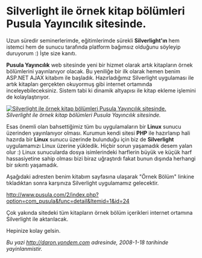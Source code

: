 # Silverlight ile örnek kitap bölümleri Pusula Yayıncılık sitesinde. 

Uzun süredir seminerlerimde, eğitimlerimde sürekli **Silverlight'ın**
hem istemci hem de sunucu tarafında platform bağımsız olduğunu söyleyip
duruyorum :) İşte size kanıtı.

**Pusula Yayıncılık** web sitesinde yeni bir hizmet olarak artık
kitapların örnek bölümlerini yayınlanıyor olacak. Bu yeniliğe bir ilk
olarak hemen benim ASP.NET AJAX kitabım ile başladık. Hazırladığımız
Silverlight uygulaması ile artık kitapları gerçekten okuyormuş gibi
internet ortamında inceleyebileceksiniz. Sistem tabi ki dinamik
altyapısı ile kitap ekleme işlemini de kolaylaştırıyor.

[![Silverlight ile örnek kitap bölümleri Pusula Yayıncılık
sitesinde.](../media/Silverlight_ile_ornek_kitap_bolumleri_Pusula_Yayincilik_sitesinde/17012008_1.jpg)](http://www.pusula.com/silverlight/aspnetajax)\
*Silverlight ile örnek kitap bölümleri Pusula Yayıncılık sitesinde.*

Esas önemli olan bahsettiğimiz tüm bu uygulamaların bir **Linux** sunucu
üzerinden yayınlanıyor olması. Kurumun kendi sitesi **PHP** ile
hazırlanıp hali hazırda bir **Linux** sunucu üzerinde bulunduğu için biz
de **Silverlight** uygulamamızı Linux üzerine yükledik. Hiçbir sorun
yaşamadık desem yalan olur :) Linux sunucularda dosya isimlerindeki
harflerin büyük ve küçük harf hassasiyetine sahip olması bizi biraz
uğraştırdı fakat bunun dışında herhangi bir sıkıntı yaşamadık.

Aşağıdaki adresten benim kitabım sayfasına ulaşarak "Örnek Bölüm"
linkine tıkladıktan sonra karşınıza Silverlight uygulamamız gelecektir.

<http://www.pusula.com/2/index.php?option=com_pusula&func=detail&Itemid=1&id=24>

Çok yakında sitedeki tüm kitapların örnek bölüm içerikleri internet
ortamına Silverlight ile aktarılacak.

Hepinize kolay gelsin.


*Bu yazi http://daron.yondem.com adresinde, 2008-1-18 tarihinde yayinlanmistir.*